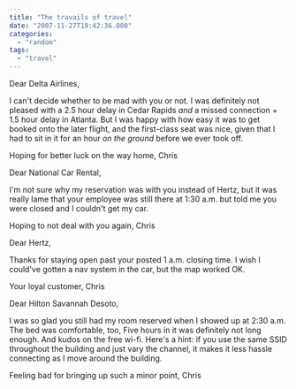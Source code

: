 ```yaml
---
title: "The travails of travel"
date: "2007-11-27T19:42:36.000"
categories: 
  - "random"
tags: 
  - "travel"
---
```


Dear Delta Airlines,

I can't decide whether to be mad with you or not. I was definitely not pleased with a 2.5 hour delay in Cedar Rapids _and_ a missed connection + 1.5 hour delay in Atlanta. But I was happy with how easy it was to get booked onto the later flight, and the first-class seat was nice, given that I had to sit in it for an hour _on the ground_ before we ever took off.

Hoping for better luck on the way home, Chris

Dear National Car Rental,

I'm not sure why my reservation was with you instead of Hertz, but it was really lame that your employee was still there at 1:30 a.m. but told me you were closed and I couldn't get my car.

Hoping to not deal with you again, Chris

Dear Hertz,

Thanks for staying open past your posted 1 a.m. closing time. I wish I could've gotten a nav system in the car, but the map worked OK.

Your loyal customer, Chris

Dear Hilton Savannah Desoto,

I was so glad you still had my room reserved when I showed up at 2:30 a.m. The bed was comfortable, too, Five hours in it was definitely not long enough. And kudos on the free wi-fi. Here's a hint: if you use the same SSID throughout the building and just vary the channel, it makes it less hassle connecting as I move around the building.

Feeling bad for bringing up such a minor point, Chris
